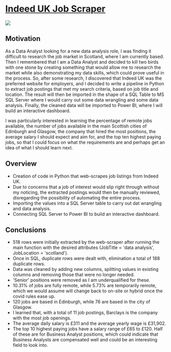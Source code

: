 # [Indeed UK Job Scraper](https://github.com/davidgomezpr1/Indeed_Job_Scraper)
![](https://images.unsplash.com/photo-1487528278747-ba99ed528ebc?ixlib=rb-1.2.1&ixid=MnwxMjA3fDB8MHxwaG90by1wYWdlfHx8fGVufDB8fHx8&auto=format&fit=crop&w=1170&q=80)

## Motivation

As a Data Analyst looking for a new data analysis role, I was finding it difficult to research the job market in Scotland, where I am currently based. Then I remembered that I am a Data Analyst and decided to kill two birds with one stone by creating something that would allow me to research the market while also demonstrating my data skills, which could prove useful in the process. So, after some research, I discovered that Indeed UK was the preferred website for employers, and I decided to write a pipeline in Python to extract job postings that met my search criteria, based on job title and location. The result will then be imported in the shape of a SQL Table to MS SQL Server where I would carry out some data wrangling and some data analysis. Finally, the cleaned data will be imported to Power BI, where I will build an interactive dashboard. 

I was particularly interested in learning the percentage of remote jobs available, the number of jobs available in the main Scottish cities of Edinburgh and Glasgow, the company that hired the most positions, the average salary I should expect and aim for, and the top ten highest paying jobs, so that I could focus on what the requirements are and perhaps get an idea of what I should learn next.

## Overview

- Creation of code in Python that web-scrapes job listings from Indeed UK.
- Due to concerns that a job of interest would slip right through without my noticing, the extracted postings would then be manually reviewed, disregarding the possibility of automating the entire process.
- Importing the values into a SQL Server table to carry out dat wrangling and data analysis.
- Connecting SQL Server to Power BI to build an interactive dashboard.

## Conclusions

- 518 rows were initially extracted by the web-scraper after running the main function with the desired attributes (JobTitle = 'data analysis', JobLocation = 'scotland').
- Once in SQL, duplicate rows were dealt with, elimination a total of 188 duplicate rows.
- Data was cleaned by adding new columns, splitting values in existing columns and removing those that were no longer needed.
- 'Senior' positions were removed as I am underqualified for these.
- 10.31% of jobs are fully remote, while 5.73% are temporarily remote, which we would assume will change back to on-site or hybrid once the covid rules ease up.
- 120 jobs are based in Edinburgh, while 76 are based in the city of Glasgow.
- I learned that, with a total of 11 job postings, Barclays is the company with the most job openings.
- The average daily salary is £311 and the average yearly wage is £31,902.
- The top 10 highest paying jobs have a salary range of £65 to £120. Half of these are for Business Analyst positions, which could indicate that Business Analysts are compensated well and could be an interesting field to look into. 
